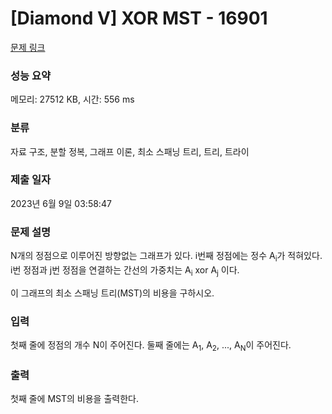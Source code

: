 # [Diamond V] XOR MST - 16901 

[문제 링크](https://www.acmicpc.net/problem/16901) 

### 성능 요약

메모리: 27512 KB, 시간: 556 ms

### 분류

자료 구조, 분할 정복, 그래프 이론, 최소 스패닝 트리, 트리, 트라이

### 제출 일자

2023년 6월 9일 03:58:47

### 문제 설명

<p>N개의 정점으로 이루어진 방향없는 그래프가 있다. i번째 정점에는 정수 A<sub>i</sub>가 적혀있다. i번 정점과 j번 정점을 연결하는 간선의 가중치는 A<sub>i</sub> xor A<sub>j</sub> 이다.</p>

<p>이 그래프의 최소 스패닝 트리(MST)의 비용을 구하시오.</p>

### 입력 

 <p>첫째 줄에 정점의 개수 N이 주어진다. 둘째 줄에는 A<sub>1</sub>, A<sub>2</sub>, ..., A<sub>N</sub>이 주어진다.</p>

### 출력 

 <p>첫째 줄에 MST의 비용을 출력한다.</p>

